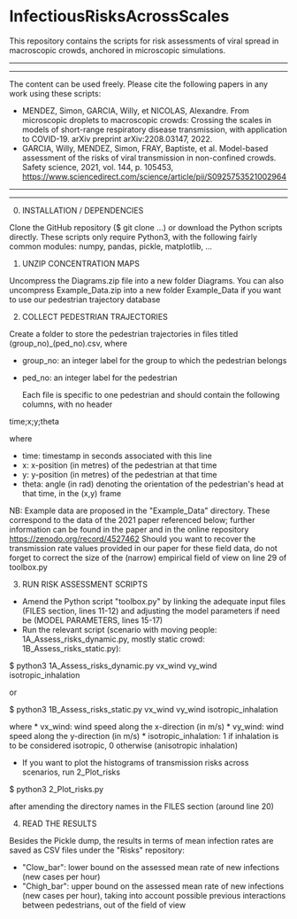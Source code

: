 # InfectiousRisksAcrossScales
This repository contains the scripts for risk assessments of viral spread in macroscopic crowds, anchored in microscopic simulations.
******************************************************
******************************************************
The content can be used freely. Please cite the following papers in any work using these scripts:
* MENDEZ, Simon, GARCIA, Willy, et NICOLAS, Alexandre. From microscopic droplets to macroscopic crowds: Crossing the scales in models of short-range respiratory disease transmission, with application to COVID-19. arXiv preprint arXiv:2208.03147, 2022.
* GARCIA, Willy, MENDEZ, Simon, FRAY, Baptiste, et al. Model-based assessment of the risks of viral transmission in non-confined crowds. Safety science, 2021, vol. 144, p. 105453, https://www.sciencedirect.com/science/article/pii/S0925753521002964
******************************************************
******************************************************

0) INSTALLATION / DEPENDENCIES

Clone the GitHub repository ($ git clone ...) or download the Python scripts directly.
These scripts only require Python3, with the following fairly common modules: numpy, pandas, pickle, matplotlib, ...

1) UNZIP CONCENTRATION MAPS

 Uncompress the Diagrams.zip file into a new folder Diagrams.
 You can also uncompress Example_Data.zip into a new folder Example_Data if you want to use our pedestrian trajectory database

2) COLLECT PEDESTRIAN TRAJECTORIES

Create a folder to store the pedestrian trajectories in files titled (group_no)_(ped_no).csv, where
* group_no: an integer label for the group to which the pedestrian belongs 
* ped_no: an integer label for the pedestrian 

	Each file is specific to one pedestrian and should contain the following columns, with no header
	
time;x;y;theta

where
* time: timestamp in seconds associated with this line
* x: x-position (in metres) of the pedestrian at that time
* y: y-position (in metres) of the pedestrian at that time
* theta: angle (in rad) denoting the orientation of the pedestrian's head at that time, in the (x,y) frame

NB: Example data are proposed in the "Example_Data" directory. These correspond to the data of the 2021 paper referenced below; further information can be found in the paper and in the online repository https://zenodo.org/record/4527462
Should you want to recover the transmission rate values provided in our paper for these field data, do not forget to correct the size of the (narrow) empirical field of view on line 29 of toolbox.py

3) RUN RISK ASSESSMENT SCRIPTS

* Amend the Python script "toolbox.py" by linking the adequate input files (FILES section, lines 11-12) and adjusting the model parameters if need be (MODEL PARAMETERS, lines 15-17)
* Run the relevant script (scenario with moving people: 1A_Assess_risks_dynamic.py, mostly static crowd: 1B_Assess_risks_static.py):

$ python3 1A_Assess_risks_dynamic.py vx_wind vy_wind isotropic_inhalation

or

$ python3 1B_Assess_risks_static.py vx_wind vy_wind isotropic_inhalation

where
	* vx_wind: wind speed along the x-direction (in m/s)
	* vy_wind: wind speed along the y-direction (in m/s)
	* isotropic_inhalation: 1 if inhalation is to be considered isotropic, 0 otherwise (anisotropic inhalation)

* If you want to plot the histograms of transmission risks across scenarios, run 2_Plot_risks

$ python3 2_Plot_risks.py

after amending the directory names in the FILES section (around line 20)

4) READ THE RESULTS

Besides the Pickle dump, the results in terms of mean infection rates are saved as CSV files under the "Risks" repository: 
* "Clow_bar": lower bound on the assessed mean rate of new infections (new cases per hour)
* "Chigh_bar": upper bound on the assessed mean rate of new infections (new cases per hour), taking into account possible previous interactions between pedestrians, out of the field of view


